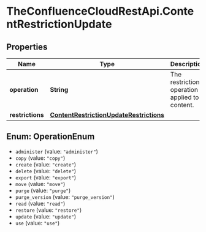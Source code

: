 # TheConfluenceCloudRestApi.ContentRestrictionUpdate

## Properties
Name | Type | Description | Notes
------------ | ------------- | ------------- | -------------
**operation** | **String** | The restriction operation applied to content. | 
**restrictions** | [**ContentRestrictionUpdateRestrictions**](ContentRestrictionUpdateRestrictions.md) |  | 

<a name="OperationEnum"></a>
## Enum: OperationEnum

* `administer` (value: `"administer"`)
* `copy` (value: `"copy"`)
* `create` (value: `"create"`)
* `delete` (value: `"delete"`)
* `export` (value: `"export"`)
* `move` (value: `"move"`)
* `purge` (value: `"purge"`)
* `purge_version` (value: `"purge_version"`)
* `read` (value: `"read"`)
* `restore` (value: `"restore"`)
* `update` (value: `"update"`)
* `use` (value: `"use"`)

